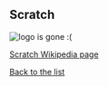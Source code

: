 ## Scratch

![logo is gone :(](https://upload.wikimedia.org/wikipedia/commons/thumb/f/f1/Scratchlogo.svg/121px-Scratchlogo.svg.png "Logo Scratch")







[Scratch Wikipedia page](https://en.wikipedia.org/wiki/Scratch_(programming_language))

[Back to the list](/home/tomek/Studia/AWWW/lab/lab01/list_page.md)